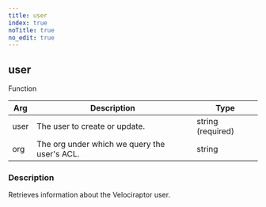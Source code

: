 ```yaml
---
title: user
index: true
noTitle: true
no_edit: true
---
```




<div class="vql_item"></div>


## user
<span class='vql_type label label-warning pull-right page-header'>Function</span>



<div class="vqlargs"></div>

Arg | Description | Type
----|-------------|-----
user|The user to create or update.|string (required)
org|The org under which we query the user's ACL.|string

### Description

Retrieves information about the Velociraptor user.

